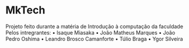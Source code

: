 # MkTech
Projeto feito durante a matéria de Introdução à computação da faculdade
Pelos intregrantes:
• Isaque Miasaka
• João Matheus Marques
• João Pedro Oshima
• Leandro Brosco Camanforte
• Túlio Braga
• Ygor Silveira
